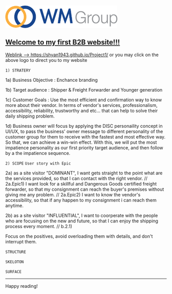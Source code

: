 <a href="https://shyan1943.github.io/Project1/"><img src="img/img_logo.png" width="350" height="70"/>

## Welcome to my first B2B website!!! 

Weblink --> https://shyan1943.github.io/Project1/ or you may click on the above logo to direct you to my website 



`1) STRATERY` 

1a) Business Objective : Enchance branding 

1b) Target audience : Shipper & Freight Forwarder and Younger generation
     
1c) Customer Goals : Use the most efficient and confirmation way to know more about their vendor. In terms of vendor's services, professionalism, accessibility, reliability, trustworthy and etc... that can help to solve their daily shipping problem. 

1d) Business owner will focus by applying the DISC personaility concept in UI/UX,  to pass the business' owner message to different personality of the customer group for them to receive with the fastest and most effective way. So that, we can achieve a win-win effect. With this, we will put the most impatience personality as our first priority target audience, and then follow by a the impatience sequence. 



`2) SCOPE`
`User story with Epic`

2a) as a site visitor "DOMINANT", I want gets straight to the point what are the services provided, so that I can contact with the right vendor. // 2a.Epic1) I want look for a skillful and Dangerous Goods certified freight forwarder, so that my consignment can reach the buyer's premises without giving me any problem. // 2a.Epic2) I want to know the vendor's accessibility, so that if any happen to my consignment i can reach them anytime. 
	
2b) as a site visitor "INFLUENTIAL", I want to coorperate with the people who are focusing on the new and future, so that I can enjoy the shipping process every moment.  // b.2.1)

Focus on the positives, avoid overloading them with details, and don't interrupt them.


`STRUCTURE`

`SKELOTON`

`SURFACE`


						



--------

Happy reading!
